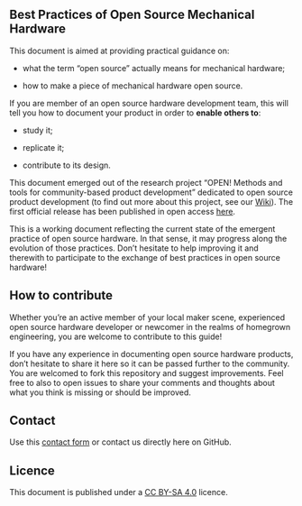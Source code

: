 Best Practices of Open Source Mechanical Hardware
-------------------------------------------------

This document is aimed at providing practical guidance on:

-   what the term “open source” actually means for mechanical hardware;

-   how to make a piece of mechanical hardware open source.

If you are member of an open source hardware development team, this will
tell you how to document your product in order to **enable others to**:

-   study it;

-   replicate it;

-   contribute to its design.

This document emerged out of the research project “OPEN! Methods and
tools for community-based product development” dedicated to open source
product development (to find out more about this project, see our
[Wiki](http://opensourcedesign.cc/wiki/index.php/OPEN!_Methods_and_tools_for_community-based_product_development)).
The first official release has been published in open access
[here](http://dx.doi.org/10.14279/depositonce-5729).

This is a working document reflecting the current state of the emergent
practice of open source hardware. In that sense, it may progress along
the evolution of those practices. Don’t hesitate to help improving it
and therewith to participate to the exchange of best practices in open
source hardware!

How to contribute
-----------------

Whether you’re an active member of your local maker scene, experienced
open source hardware developer or newcomer in the realms of homegrown
engineering, you are welcome to contribute to this guide!

If you have any experience in documenting open source hardware products,
don’t hesitate to share it here so it can be passed further to the
community. You are welcomed to fork this repository and suggest
improvements. Feel free to also to open issues to share your comments
and thoughts about what you think is missing or should be improved.

Contact
-------

Use this [contact
form](http://jeremybonvoisin.com/WordPress3/?page_id=25) or contact us
directly here on GitHub.

Licence
-------

This document is published under a [CC BY-SA
4.0](https://creativecommons.org/licenses/by-sa/4.0/) licence.
